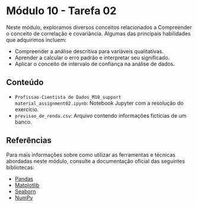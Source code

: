 # Módulo 10 - Tarefa 02
Neste módulo, exploramos diversos conceitos relacionados a Compreender o conceito de correlação e covariância. Algumas das principais habilidades que adquirimos incluem:

- Compreender a análise descritiva para variáveis qualitativas.
- Aprender a calcular o erro padrão e interpretar seu significado.
- Aplicar o conceito de intervalo de confiança na análise de dados.

## Conteúdo

- `Profissao-Cientista de Dados_M10_support material_assignment02.ipynb`: Notebook Jupyter com a resolução do exercício.
- `previsao_de_renda.csv`: Arquivo contendo informações fictícias de um banco.

## Referências
Para mais informações sobre como utilizar as ferramentas e técnicas abordadas neste módulo, consulte a documentação oficial das seguintes bibliotecas:

- [Pandas](https://pandas.pydata.org/docs/)
- [Matplotlib](https://matplotlib.org/stable/contents.html)
- [Seaborn](https://seaborn.pydata.org/tutorial.html)
- [NumPy](https://numpy.org/doc/)

